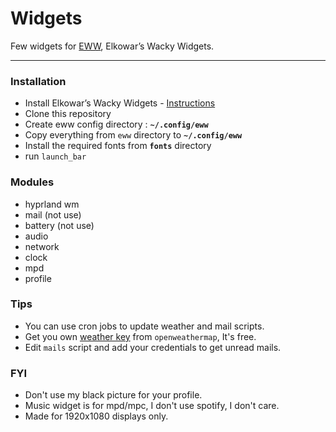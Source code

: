 <!-- EWW Widgets -->

# Widgets
<p align="left">Few widgets for <a href="https://github.com/elkowar/eww">EWW</a>, Elkowar’s Wacky Widgets.</p>

---
### Installation

- Install Elkowar’s Wacky Widgets - [Instructions](https://elkowar.github.io/eww)
- Clone this repository
- Create eww config directory : **`~/.config/eww`**
- Copy everything from `eww` directory to **`~/.config/eww`**
- Install the required fonts from **`fonts`** directory
- run `launch_bar` 

### Modules
- hyprland wm
- mail (not use)
- battery (not use)
- audio
- network
- clock
- mpd
- profile

### Tips

- You can use cron jobs to update weather and mail scripts.
- Get you own [weather key](https://openweathermap.org/api) from `openweathermap`, It's free.
- Edit `mails` script and add your credentials to get unread mails.

### FYI

- Don't use my black picture for your profile. 
- Music widget is for mpd/mpc, I don't use spotify, I don't care.
- Made for 1920x1080 displays only.
